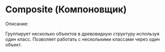 # Composite (Компоновщик)

Описание:

Группирует несколько объектов в древовидную структуру используя один класс. 
Позволяет работать с несколькими классами через один объект.
